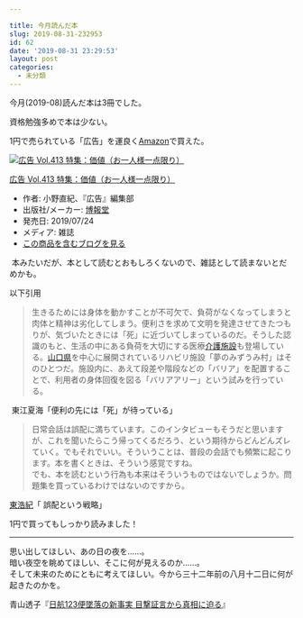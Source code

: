```yaml
---

title: 今月読んだ本
slug: 2019-08-31-232953
id: 62
date: '2019-08-31 23:29:53'
layout: post
categories:
  - 未分類
---
```


今月(2019-08)読んだ本は3冊でした。

資格勉強多めで本は少ない。

1円で売られている「広告」を運良く[Amazon](http://d.hatena.ne.jp/keyword/Amazon)で買えた。



[![広告 Vol.413 特集：価値（お一人様一点限り）](https://images-fe.ssl-images-amazon.com/images/I/41D%2B6XUA00L._SL300_.jpg "広告 Vol.413 特集：価値（お一人様一点限り）")](http://www.amazon.co.jp/exec/obidos/ASIN/B07VCQB8LT/peipeipe-22/)



[広告 Vol.413 特集：価値（お一人様一点限り）](http://www.amazon.co.jp/exec/obidos/ASIN/B07VCQB8LT/peipeipe-22/)

*   作者: 小野直紀、『広告』編集部
*   出版社/メーカー: [博報堂](http://d.hatena.ne.jp/keyword/%C7%EE%CA%F3%C6%B2)
*   発売日: 2019/07/24
*   メディア: 雑誌
*   [この商品を含むブログを見る](http://d.hatena.ne.jp/asin/B07VCQB8LT/peipeipe-22)







 本みたいだが、本として読むとおもしろくないので、雑誌として読まないとだめかも。

以下引用

> 生きるためには身体を動かすことが不可欠で、負荷がなくなってしまうと肉体と精神は劣化してしまう。便利さを求めて文明を発達させてきたつもりが、気づいたときには「死」に近づいてしまっているのだ。そうした認識のもと、生活の中にある負荷を大切にする医療[介護施設](http://d.hatena.ne.jp/keyword/%B2%F0%B8%EE%BB%DC%C0%DF)も登場している。[山口県](http://d.hatena.ne.jp/keyword/%BB%B3%B8%FD%B8%A9)を中心に展開されているリハビリ施設「夢のみずうみ村」はそのひとつだ。施設内に、あえて段差や階段などの「バリア」を配置することで、利用者の身体回復を図る「バリアアリー」という試みを行っている。

 東江夏海「便利の先には「死」が待っている」

> 日常会話は誤配に満ちています。このインタビューもそうだと思いますが、これを聞いたらこう帰ってくるだろう、という期待からどんどんズレていく。でもそれでいい。そういうことは、普段の会話でも頻繁に起こります。本を書くときは、そういう感覚ですね。  
> でも、本を読むという行為も本来はそういうものではないでしょうか。問題集を買っているわけではないのですから。

[東浩紀](http://d.hatena.ne.jp/keyword/%C5%EC%B9%C0%B5%AA)「 誤配という戦略」

1円で買ってもしっかり読みました！ 

* * *

思い出してほしい、あの日の夜を……。  
暗い夜空を眺めてほしい、そこに何が見えるのか……。  
そして未来のためにともに考えてほしい。今から三十二年前の八月十二日に何が起きたのかを。

青山透子『[日航123便墜落の新事実 目撃証言から真相に迫る](https://amzn.to/32gKGn7)』